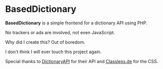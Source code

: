 # BasedDictionary

**BasedDictionary** is a simple frontend for a dictionary API using PHP. 

No trackers or ads are involved, not even JavaScript. 

Why did I create this? Out of boredom. 

I don't think I will ever touch this project again.

Special thanks to [DictionaryAPI](https://api.dictionaryapi.dev) for their API and [Classless.de](https://classless.de/) for the CSS.

